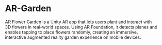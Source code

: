 # AR-Garden
AR Flower Garden is a Unity AR app that lets users plant and interact with 3D flowers in real-world spaces. Using AR Foundation, it detects planes and enables tapping to place flowers randomly, creating an immersive, interactive augmented reality garden experience on mobile devices.
